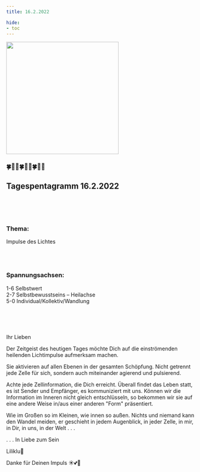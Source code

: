 ```yaml
---
title: 16.2.2022

hide:
- toc
---
```



<style>
img {
  width: 300px;
  max-width: 99%
}
</style>

![](/img/2022-02-16.png)

### 🍀🦋💚🍀🦋💚🍀🦋💚

## **Tagespentagramm 16.2.2022**
<br><br><br>
### **Thema:**
Impulse des Lichtes

<br><br>
### **Spannungsachsen:**
1-6 Selbstwert  
2-7 Selbstbewusstseins – Heilachse  
5-0 Individual/Kollektiv/Wandlung

<br><br><br>

Ihr Lieben

Der Zeitgeist des heutigen Tages möchte Dich auf die einströmenden heilenden Lichtimpulse aufmerksam machen.

Sie aktivieren auf allen Ebenen in der gesamten Schöpfung. Nicht getrennt jede Zelle für sich, sondern auch miteinander agierend und pulsierend.

Achte jede Zellinformation, die Dich erreicht. Überall findet das Leben statt, es ist Sender und Empfänger, es kommuniziert mit uns. Können wir die Information im Inneren nicht  gleich entschlüsseln, so bekommen wir sie auf eine andere Weise in/aus einer anderen "Form" präsentiert.

Wie im Großen so im Kleinen, wie innen so außen. Nichts und niemand kann den Wandel meiden, er geschieht in jedem Augenblick, in jeder Zelle, in mir, in Dir, in uns, in der Welt . . .

. . . In Liebe zum Sein

Liliklu🦋

Danke für Deinen Impuls ☀️💕🌷
